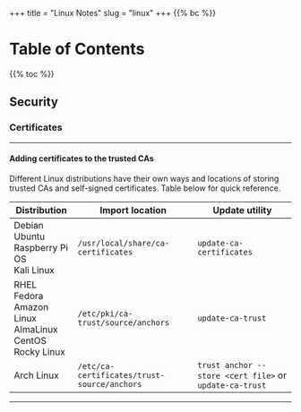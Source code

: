 +++
title = "Linux Notes"
slug = "linux"
+++
{{% bc %}}
# Table of Contents
{{% toc %}}

## Security
### Certificates
---
#### Adding certificates to the trusted CAs
Different Linux distributions have their own ways and locations of storing trusted CAs and self-signed certificates.  Table below for quick reference.

|**Distribution**|**Import location**|**Update utility**|
|---|---|---|
|Debian<br> Ubuntu<br> Raspberry Pi OS<br> Kali Linux|`/usr/local/share/ca-certificates`|`update-ca-certificates`|
|RHEL<br> Fedora<br> Amazon Linux<br> AlmaLinux<br> CentOS<br> Rocky Linux|`/etc/pki/ca-trust/source/anchors`|`update-ca-trust`|
|Arch Linux|`/etc/ca-certificates/trust-source/anchors`|`trust anchor --store <cert file>` or `update-ca-trust`|
---